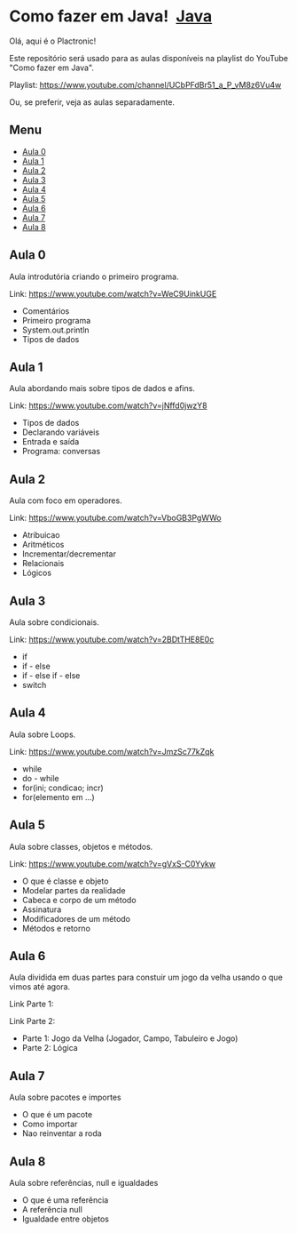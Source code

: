 # Como fazer em Java!&nbsp;&nbsp;[Java](https://img.shields.io/badge/-Java-black?logo=java&style=social)

Olá, aqui é o Plactronic!

Este repositório será usado para as aulas disponíveis na playlist do YouTube "Como fazer em Java".
 
Playlist: https://www.youtube.com/channel/UCbPFdBr51_a_P_vM8z6Vu4w

Ou, se preferir, veja as aulas separadamente.

## Menu

* [Aula 0](#aula-0)
* [Aula 1](#aula-1)
* [Aula 2](#aula-2)
* [Aula 3](#aula-3)
* [Aula 4](#aula-4)
* [Aula 5](#aula-5)
* [Aula 6](#aula-6)
* [Aula 7](#aula-7)
* [Aula 8](#aula-8)

## Aula 0
Aula introdutória criando o primeiro programa.

Link: https://www.youtube.com/watch?v=WeC9UinkUGE

* Comentários
* Primeiro programa
* System.out.println
* Tipos de dados

## Aula 1

Aula abordando mais sobre tipos de dados e afins.

Link: https://www.youtube.com/watch?v=jNffd0jwzY8

* Tipos de dados
* Declarando variáveis
* Entrada e saída
* Programa: conversas

## Aula 2

Aula com foco em operadores.

Link: https://www.youtube.com/watch?v=VboGB3PgWWo

* Atribuicao  
* Aritméticos
* Incrementar/decrementar
* Relacionais
* Lógicos

## Aula 3

Aula sobre condicionais.

Link: https://www.youtube.com/watch?v=2BDtTHE8E0c

* if
* if - else
* if - else if - else
* switch

## Aula 4

Aula sobre Loops.

Link: https://www.youtube.com/watch?v=JmzSc77kZqk

* while
* do - while
* for(ini; condicao; incr)
* for(elemento em ...)

## Aula 5

Aula sobre classes, objetos e métodos.

Link: https://www.youtube.com/watch?v=gVxS-C0Yykw

* O que é classe e objeto
* Modelar partes da realidade
* Cabeca e corpo de um método
* Assinatura
* Modificadores de um método
* Métodos e retorno

## Aula 6

Aula dividida em duas partes para constuir um jogo da velha usando o que vimos até agora.

Link Parte 1:

Link Parte 2:

* Parte 1: Jogo da Velha (Jogador, Campo, Tabuleiro e Jogo)
* Parte 2: Lógica

## Aula 7

Aula sobre pacotes e importes

* O que é um pacote
* Como importar
* Nao reinventar a roda

## Aula 8

Aula sobre referências, null e igualdades

* O que é uma referência
* A referência null
* Igualdade entre objetos